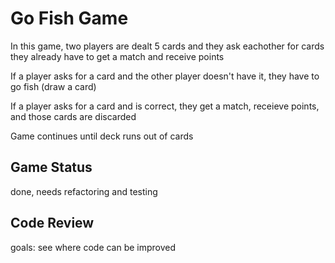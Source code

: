 # Go Fish Game

In this game, two players are dealt 5 cards and they ask eachother for cards they already have to get a match and receive points

If a player asks for a card and the other player doesn't have it, they have to go fish (draw a card)

If a player asks for a card and is correct, they get a match, receieve points, and those cards are discarded

Game continues until deck runs out of cards



## Game Status 

done, needs refactoring and testing

## Code Review

goals: see where code can be improved
